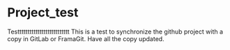 # Project_test
Testttttttttttttttttttttttttt
This is a test to synchronize the github project with a copy in GitLab or FramaGit. Have all the copy updated.

